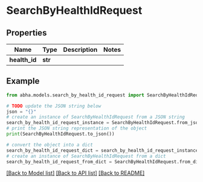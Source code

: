 # SearchByHealthIdRequest


## Properties

Name | Type | Description | Notes
------------ | ------------- | ------------- | -------------
**health_id** | **str** |  | 

## Example

```python
from abha.models.search_by_health_id_request import SearchByHealthIdRequest

# TODO update the JSON string below
json = "{}"
# create an instance of SearchByHealthIdRequest from a JSON string
search_by_health_id_request_instance = SearchByHealthIdRequest.from_json(json)
# print the JSON string representation of the object
print(SearchByHealthIdRequest.to_json())

# convert the object into a dict
search_by_health_id_request_dict = search_by_health_id_request_instance.to_dict()
# create an instance of SearchByHealthIdRequest from a dict
search_by_health_id_request_from_dict = SearchByHealthIdRequest.from_dict(search_by_health_id_request_dict)
```
[[Back to Model list]](../README.md#documentation-for-models) [[Back to API list]](../README.md#documentation-for-api-endpoints) [[Back to README]](../README.md)


